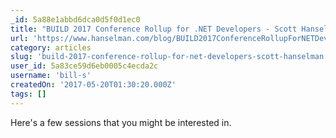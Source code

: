 ```yaml
---
_id: 5a88e1abbd6dca0d5f0d1ec0
title: "BUILD 2017 Conference Rollup for .NET Developers - Scott Hanselman"
url: 'https://www.hanselman.com/blog/BUILD2017ConferenceRollupForNETDevelopers.aspx'
category: articles
slug: 'build-2017-conference-rollup-for-net-developers-scott-hanselman'
user_id: 5a83ce59d6eb0005c4ecda2c
username: 'bill-s'
createdOn: '2017-05-20T01:30:20.000Z'
tags: []
---
```


Here's a few sessions that you might be interested in.
